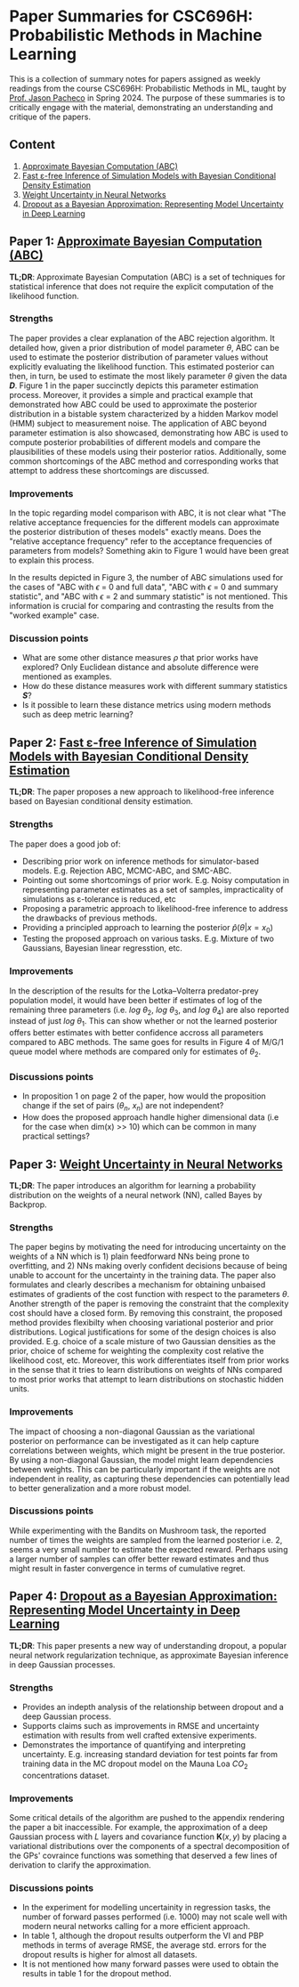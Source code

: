 # Paper Summaries for CSC696H: Probabilistic Methods in Machine Learning

This is a collection of summary notes for papers assigned as weekly readings from the course CSC696H: Probabilistic Methods in ML, taught by [Prof. Jason Pacheco](https://link-to-professor-website.com) in Spring 2024. The purpose of these summaries is to critically engage with the material, demonstrating an understanding and critique of the papers.

## Content

1. [Approximate Bayesian Computation (ABC)](#paper-1)
2. [Fast ε-free Inference of Simulation Models with Bayesian Conditional Density Estimation](#paper-2)
3. [Weight Uncertainty in Neural Networks](#paper-3)
4. [Dropout as a Bayesian Approximation: Representing Model Uncertainty in Deep Learning](#paper-4)

## Paper 1: [Approximate Bayesian Computation (ABC)](https://journals.plos.org/ploscompbiol/article/file?id=10.1371/journal.pcbi.1002803&type=printable) <a name="paper-1"></a>

**TL;DR**: Approximate Bayesian Computation (ABC) is a set of techniques for statistical inference that does not require the explicit computation of the likelihood function.

### Strengths

The paper provides a clear explanation of the ABC rejection algorithm. It detailed how, given a prior distribution of model parameter $\theta$, ABC can be used to estimate the posterior distribution of parameter values without explicitly evaluating the likelihood function. This estimated posterior can then, in turn, be used to estimate the most likely parameter $\theta$ given the data **$D$**. Figure 1 in the paper succinctly depicts this parameter estimation process. Moreover, it provides a simple and practical example that demonstrated how ABC could be used to approximate the posterior distribution in a bistable system characterized by a hidden Markov model (HMM) subject to measurement noise. The application of ABC beyond parameter estimation is also showcased, demonstrating how ABC is used to compute posterior probabilities of different models and compare the plausibilities of these models using their posterior ratios. Additionally, some common shortcomings of the ABC method and corresponding works that attempt to address these shortcomings are discussed.

### Improvements

In the topic regarding model comparison with ABC, it is not clear what "The relative acceptance frequencies for the different models can approximate the posterior distribution of theses models" exactly means. Does the "relative acceptance frequency" refer to the acceptance frequencies of parameters from models? Something akin to Figure 1 would have been great to explain this process.

In the results depicted in Figure 3, the number of ABC simulations used for the cases of "ABC with $\epsilon$ = 0 and full data", "ABC with $\epsilon$ = 0 and summary statistic", and "ABC with $\epsilon$ = 2 and summary statistic" is not mentioned. This information is crucial for comparing and contrasting the results from the "worked example" case.

### Discussion points
* What are some other distance measures $\rho$ that prior works have explored? Only Euclidean distance and absolute difference were mentioned as examples.
* How do these distance measures work with different summary statistics **$S$**?
* Is it possible to learn these distance metrics using modern methods such as deep metric learning?

## Paper 2: [Fast ε-free Inference of Simulation Models with Bayesian Conditional Density Estimation](https://arxiv.org/pdf/1605.06376.pdf) <a name="paper-2"></a>

**TL;DR**: The paper proposes a new approach to likelihood-free inference based on Bayesian conditional density estimation.

### Strengths
The paper does a good job of:
* Describing prior work on inference methods for simulator-based models. E.g. Rejection ABC, MCMC-ABC, and SMC-ABC.
* Pointing out some shortcomings of prior work. E.g. Noisy computation in representing parameter estimates as a set of samples, impracticality of simulations as ε-tolerance is reduced, etc
* Proposing a parametric approach to likelihood-free inference to address the drawbacks of previous methods.
* Providing a principled approach to learning the posterior $\hat{p}(\theta | x = x_{0})$ 
* Testing the proposed approach on various tasks. E.g. Mixture of two Gaussians, Bayesian linear regresstion, etc.

### Improvements
In the description of the results for the Lotka–Volterra predator-prey population model, it would have been better if estimates of log of the remaining three parameters (i.e. $log\ \theta_{2}$, $log\ \theta_{3}$, and $log\ \theta_{4}$) are also reported instead of just $log\ \theta_{1}$. This can show whether or not the learned posterior offers better estimates with better confidence accross all parameters compared to ABC methods. The same goes for results in Figure 4 of M/G/1 queue model where methods are compared only for estimates of $\theta_{2}$.

### Discussions points
* In proposition 1 on page 2 of the paper, how would the proposition change if the set of pairs ($\theta_{n}$, $x_{n}$) are not independent?
* How does the proposed approach handle higher dimensional data (i.e for the case when dim(x) >> 10) which can be common in many practical settings?

## Paper 3: [Weight Uncertainty in Neural Networks](https://proceedings.mlr.press/v37/blundell15.pdf) <a name="paper-3"></a>

**TL;DR**: The paper introduces an algorithm for learning a probability distribution on the weights of a neural network (NN), called Bayes by Backprop.

### Strengths
The paper begins by motivating the need for introducing uncertainty on the weights of a NN which is 1) plain feedforward NNs being prone to overfitting, and 2) NNs making overly confident decisions because of being unable to account for the uncertainty in the training data. The paper also formulates and clearly describes a mechanism for obtaining unbaised estimates of gradients of the cost function with respect to the parameters $\theta$. Another strength of the paper is removing the constraint that the complexity cost should have a closed form. By removing this constraint, the proposed method provides flexibilty when choosing variational posterior and prior distributions. Logical justifications for some of the design choices is also provided. E.g. choice of a scale misture of two Gaussian densities as the prior, choice of scheme for weighting the complexity cost relative the likelihood cost, etc. Moreover, this work differentiates itself from prior works in the sense that it tries to learn distributions on weights of NNs compared to most prior works that attempt to learn distributions on stochastic hidden units.

### Improvements
The impact of choosing a non-diagonal Gaussian as the variational posterior on performance can be investigated as it can help capture correlations between weights, which might be present in the true posterior. By using a non-diagonal Gaussian, the model might learn dependencies between weights. This can be particularly important if the weights are not independent in reality, as capturing these dependencies can potentially lead to better generalization and a more robust model.


### Discussions points
While experimenting with the Bandits on Mushroom task, the reported number of times the weights are sampled from the learned posterior i.e. 2, seems a very small number to estimate the expected reward. Perhaps using a larger number of samples can offer better reward estimates and thus might result in faster convergence in terms of cumulative regret.
  
## Paper 4: [Dropout as a Bayesian Approximation: Representing Model Uncertainty in Deep Learning](https://proceedings.mlr.press/v48/gal16.pdf) <a name="paper-4"></a>

**TL;DR**: This paper presents a new way of understanding dropout, a popular neural network regularization technique, as approximate Bayesian inference in deep Gaussian processes.

### Strengths
* Provides an indepth analysis of the relationship between dropout and a deep Gaussian process.
* Supports claims such as improvements in RMSE and uncertainty estimation with results from well crafted extensive experiments.
* Demonstrates the importance of quantifying and interpreting uncertainty. E.g. increasing standard deviation for test points far from training data in the MC dropout model on the Mauna Loa $CO_{2}$ concentrations dataset.
  
### Improvements
Some critical details of the algorithm are pushed to the appendix rendering the paper a bit inaccessible. For example, the approximation of a deep Gaussian process with $L$ layers and covariance function $\textbf{K}(x, y)$ by placing a variational distributions over the components of a spectral decomposition of the GPs' covraince functions was something that deserved a few lines of derivation to clarify the approximation.
  
### Discussions points
* In the experiment for modelling uncertainity in regression tasks, the number of forward passes performed (i.e. 1000) may not scale well with modern neural networks calling for a more efficient approach.
* In table 1, although the dropout results outperform the VI and PBP methods in terms of average RMSE, the average std. errors for the dropout results is higher for almost all datasets.
* It is not mentioned how many forward passes were used to obtain the results in table 1 for the dropout method.
